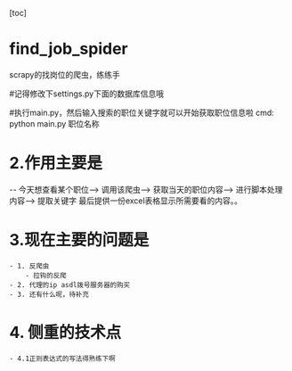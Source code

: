 [toc]
# find_job_spider
scrapy的找岗位的爬虫，练练手

#记得修改下settings.py下面的数据库信息哦

#执行main.py，然后输入搜索的职位关键字就可以开始获取职位信息啦
cmd: python main.py 职位名称


# 2.作用主要是
-- 今天想查看某个职位-->
    调用该爬虫-->
    获取当天的职位内容-->
    进行脚本处理内容--> 提取关键字
    最后提供一份excel表格显示所需要看的内容。。


# 3.现在主要的问题是
    - 1. 反爬虫
        - 拉钩的反爬
    - 2. 代理的ip asdl拨号服务器的购买
    - 3. 还有什么呢，待补充
    
# 4. 侧重的技术点
    - 4.1正则表达式的写法得熟练下啊